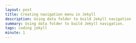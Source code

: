 ```yaml
---
layout: post
title: Creating navigation menu in Jekyll
description: Using data folder to build Jekyll navigation
summary: Using data folder to build Jekyll navigation.
tags: coding jekyll
minute: 1
---
```


